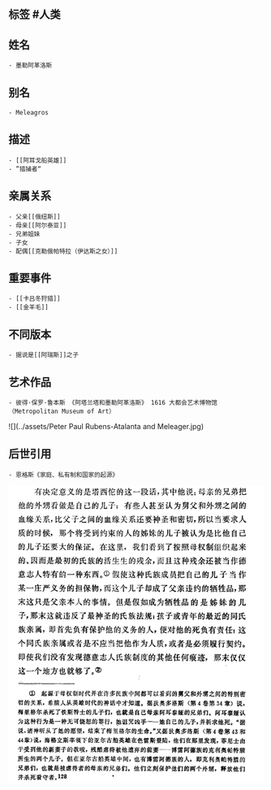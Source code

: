 ## 标签  #人类
## 姓名
	- 墨勒阿革洛斯
## 别名
	- Meleagros
## 描述
	- [[阿耳戈船英雄]]
	- ”猎捕者“
## 亲属关系
	- 父亲[[俄纽斯]]
	- 母亲[[阿尔泰亚]]
	- 兄弟姐妹
	- 子女
	- 配偶[[克勒俄帕特拉（伊达斯之女）]]
## 重要事件
	- [[卡吕冬狩猎]]
	- [[金羊毛]]
## 不同版本
	- 据说是[[阿瑞斯]]之子
## 艺术作品
	- 彼得·保罗·鲁本斯 《阿塔兰塔和墨勒阿革洛斯》 1616 大都会艺术博物馆（Metropolitan Museum of Art）
 ![](../assets/Peter Paul Rubens-Atalanta and Meleager.jpg)
## 后世引用
	- 恩格斯《家庭、私有制和国家的起源》
 ![](../assets/恩格斯-《家庭、私有制和国家的起源》P135.png)
